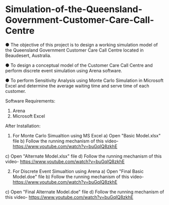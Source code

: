# Simulation-of-the-Queensland-Government-Customer-Care-Call-Centre

● The objective of this project is to design a working simulation model of the Queensland Government Customer Care Call Centre located in Beaudesert, Australia.

● To design a conceptual model of the Customer Care Call Centre and perform discrete event simulation using Arena software.

● To perform Sensitivity Analysis using Monte Carlo Simulation in Microsoft Excel and determine the average waiting time and serve time of each customer.


Software Requirements:
1) Arena 
2) Microsoft Excel

After Installation:
1) For Monte Carlo Simualtion using MS Excel
  a) Open "Basic Model.xlsx" file
  b) Follow the running mechanism of this video- https://www.youtube.com/watch?v=buGqIQ8zkhE
  
  c) Open "Alternate Model.xlsx" file
  d) Follow the running mechanism of this video- https://www.youtube.com/watch?v=buGqIQ8zkhE
  
2) For Discrete Event Simualtion using Arena
  a) Open "Final Basic Model.doe" file
  b) Follow the running mechanism of this video- https://www.youtube.com/watch?v=buGqIQ8zkhE
  
  c) Open "Final Alternate Model.doe" file
  d) Follow the running mechanism of this video- https://www.youtube.com/watch?v=buGqIQ8zkhE
